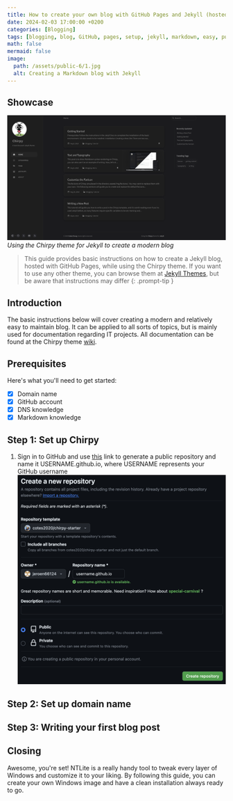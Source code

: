```yaml
---
title: How to create your own blog with GitHub Pages and Jekyll (hosted for free!)
date: 2024-02-03 17:00:00 +0200
categories: [Blogging]
tags: [blogging, blog, GitHub, pages, setup, jekyll, markdown, easy, publishing, Chirpy, share, social]
math: false
mermaid: false
image:
  path: /assets/public-6/1.jpg
  alt: Creating a Markdown blog with Jekyll
---
```


## Showcase
![1](/assets/public-6/2.png)
_Using the Chirpy theme for Jekyll to create a modern blog_

> This guide provides basic instructions on how to create a Jekyll blog, hosted with GitHub Pages, while using the Chirpy theme. If you want to use any other theme, you can browse them at [Jekyll Themes](https://jekyllrb.com/docs/themes/), but be aware that instructions may differ
{: .prompt-tip }

## Introduction
The basic instructions below will cover creating a modern and relatively easy to maintain blog. It can be applied to all sorts of topics, but is mainly used for documentation regarding IT projects. All documentation can be found at the Chirpy theme [wiki](https://github.com/cotes2020/jekyll-theme-chirpy/wiki).

## Prerequisites
Here's what you'll need to get started:
- [x] Domain name
- [x] GitHub account
- [x] DNS knowledge
- [x] Markdown knowledge

## Step 1: Set up Chirpy
1. Sign in to GitHub and use [this](https://github.com/cotes2020/chirpy-starter/generate) link to generate a public repository and name it USERNAME.github.io, where USERNAME represents your GitHub username
![1](/assets/public-6/3.png)

## Step 2: Set up domain name

## Step 3: Writing your first blog post

## Closing

Awesome, you're set! NTLite is a really handy tool to tweak every layer of Windows and customize it to your liking. By following this guide, you can create your own Windows image and have a clean installation always ready to go. 
